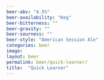 ```yaml
---
beer-abv: "4.5%"
beer-availability: "Keg"
beer-bitterness: ""
beer-gravity: ""
beer-sourness: ""
beer-style: "American Session Ale"
categories: beer
image: 
layout: beer
permalink: beer/quick-learner/
title:  "Quick Learner"
---
```

